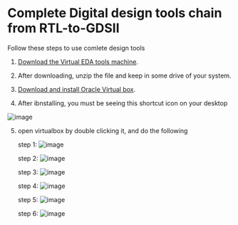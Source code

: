# Complete Digital design tools chain from RTL-to-GDSII

Follow these steps to use comlete design tools 

1. [Download the Virtual EDA tools machine](https://drive.google.com/drive/folders/1OyIJfVUsH48eC8sYwlszqnSR3Phi1bOn?usp=sharing).

2. After downloading, unzip the file and keep in some drive of your system.

3. [Download and install Oracle Virtual box](https://download.virtualbox.org/virtualbox/6.1.28/VirtualBox-6.1.28-147628-Win.exe).

4. After ibnstalling, you must be seeing this shortcut icon on your desktop


![image](https://user-images.githubusercontent.com/92418354/138579067-4c118193-0367-44af-9487-39347a20a9db.png)

5. open virtualbox by double clicking it, and do the following 

    step 1: ![image](https://user-images.githubusercontent.com/92418354/138579164-0e2b8e6a-f4ef-4ef0-b231-1b4bcf11286d.png)
     
    step 2: ![image](https://user-images.githubusercontent.com/92418354/138579362-fcb25331-05d3-4796-ad50-41558b0fc1dd.png)

    step 3: ![image](https://user-images.githubusercontent.com/92418354/138579460-f285e6d9-e558-4ab1-a53b-1bbfc8a58ec2.png)

    step 4: ![image](https://user-images.githubusercontent.com/92418354/138579517-597eb295-2ab7-4ff9-9d64-48381a46b9ea.png)

    step 5: ![image](https://user-images.githubusercontent.com/92418354/138579580-e6ac5031-1dd7-48ac-b5b8-bb7b4f1149c1.png)

    step 6: ![image](https://user-images.githubusercontent.com/92418354/138579708-8e41c7fe-5c9e-4033-a60b-42dae67affa5.png)

